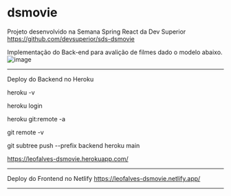 # dsmovie

Projeto desenvolvido na Semana Spring React da Dev Superior
https://github.com/devsuperior/sds-dsmovie



Implementação do Back-end para avalição de filmes dado o modelo abaixo.
![image](https://user-images.githubusercontent.com/17336639/157982393-598898c8-24b6-45d6-b8a2-081e33370c0e.png)


----

Deploy do Backend no Heroku

heroku -v

heroku login

heroku git:remote -a <nome-do-app>
  
git remote -v
  
git subtree push --prefix backend heroku main
  
https://leofalves-dsmovie.herokuapp.com/

  
-----
  
Deploy do Frontend no Netlify
https://leofalves-dsmovie.netlify.app/
  
-----
